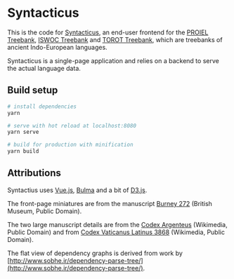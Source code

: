 # Syntacticus

This is the code for [Syntacticus](http://syntacticus.org), an end-user frontend for the [PROIEL Treebank](https://proiel.github.io/), [ISWOC Treebank](https://iswoc.github.io/) and [TOROT Treebank](https://torottreebank.github.io/), which are treebanks of ancient Indo-European languages.

Syntacticus is a single-page application and relies on a backend to serve the actual language data.

## Build setup

``` bash
# install dependencies
yarn

# serve with hot reload at localhost:8080
yarn serve

# build for production with minification
yarn build
```

## Attributions

Syntactius uses [Vue.js](http://vuejs.org/), [Bulma](http://bulma.io/) and a bit of [D3.js](https://d3js.org/).

The front-page miniatures are from the manuscript [Burney 272](http://www.bl.uk/catalogues/illuminatedmanuscripts/record.asp?MSID=1498&CollID=18&NStart=272) (British Museum, Public Domain).

The two large manuscript details are from the [Codex Argenteus](https://commons.wikimedia.org/wiki/File:Wulfila_bibel.jpg) (Wikimedia, Public Domain) and from [Codex Vaticanus Latinus 3868](https://commons.wikimedia.org/wiki/File:Terence_Andria_1.1_Vat3868f4v.jpg) (Wikimedia, Public Domain).

The flat view of dependency graphs is derived from work by [http://www.sobhe.ir/dependency-parse-tree/](http://www.sobhe.ir/dependency-parse-tree/).
